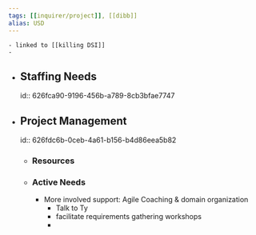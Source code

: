 ```yaml
---
tags: [[inquirer/project]], [[dibb]]
alias: USD 
---
```


	- linked to [[killing DSI]]
	-
- ## Staffing Needs
  id:: 626fca90-9196-456b-a789-8cb3bfae7747
- ## Project Management
  id:: 626fdc6b-0ceb-4a61-b156-b4d86eea5b82
	- ### Resources
	- ### Active Needs
		- More involved support: Agile Coaching & domain organization
			- Talk to Ty
			- facilitate requirements gathering workshops
			-